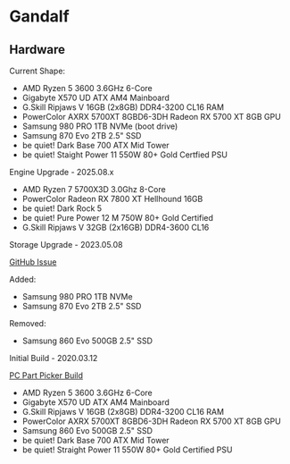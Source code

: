 # Gandalf

## Hardware

Current Shape:

* AMD Ryzen 5 3600 3.6GHz 6-Core
* Gigabyte X570 UD ATX AM4 Mainboard
* G.Skill Ripjaws V 16GB (2x8GB) DDR4-3200 CL16 RAM
* PowerColor AXRX 5700XT 8GBD6-3DH Radeon RX 5700 XT 8GB GPU
* Samsung 980 PRO 1TB NVMe (boot drive)
* Samsung 870 Evo 2TB 2.5" SSD
* be quiet! Dark Base 700 ATX Mid Tower
* be quiet! Staight Power 11 550W 80+ Gold Certfied PSU

Engine Upgrade - 2025.08.x

* AMD Ryzen 7 5700X3D 3.0Ghz 8-Core
* PowerColor Radeon RX 7800 XT Hellhound 16GB
* be quiet! Dark Rock 5
* be quiet! Pure Power 12 M 750W 80+ Gold Certified
* G.Skill Ripjaws V 32GB (2x16GB) DDR4-3600 CL16

Storage Upgrade - 2023.05.08

[GitHub Issue](https://github.com/scottmuc/infrastructure/issues/57)

Added:
* Samsung 980 PRO 1TB NVMe
* Samsung 870 Evo 2TB 2.5" SSD

Removed:
* Samsung 860 Evo 500GB 2.5" SSD

Initial Build - 2020.03.12

[PC Part Picker Build](https://pcpartpicker.com/b/wX9J7P#cx3473542)

* AMD Ryzen 5 3600 3.6GHz 6-Core
* Gigabyte X570 UD ATX AM4 Mainboard
* G.Skill Ripjaws V 16GB (2x8GB) DDR4-3200 CL16 RAM
* PowerColor AXRX 5700XT 8GBD6-3DH Radeon RX 5700 XT 8GB GPU
* Samsung 860 Evo 500GB 2.5" SSD
* be quiet! Dark Base 700 ATX Mid Tower
* be quiet! Straight Power 11 550W 80+ Gold Certified PSU
